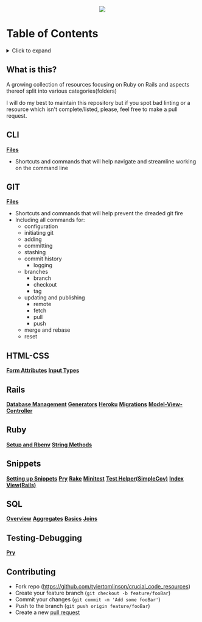 <p align="center">
  <img src="https://i.imgur.com/hiXP7aL.png">
</p>

# Table of Contents
<details>
<summary>Click to expand</summary>

- [What is this?](#what-is-this?)
- [CLI](#cli)
- [GIT](#git)
- [HTML-CSS](#html-css)
- [RAILS](#rails)
- [RUBY](#ruby)
- [Snippets](#snippets)
- [SQL](#sql)
- [Testing-Debugging](#testing-debugging)
</details>

## What is this?
A growing collection of resources focusing on Ruby on Rails and aspects thereof split into various categories(folders)

I will do my best to maintain this repository but if you spot bad linting or a resource which isn't complete/listed, please, feel free to make a pull request.

## CLI
[**Files**](https://github.com/tylertomlinson/crucial_resources/tree/master/CLI)
* Shortcuts and commands that will help navigate and streamline working on the command line

## GIT
[**Files**](https://github.com/tylertomlinson/crucial_resources/tree/master/GIT)
* Shortcuts and commands that will help prevent the dreaded git fire
* Including all commands for:
  - configuration
  - initiating git
  - adding
  - committing
  - stashing
  - commit history
    - logging
  - branches
    - branch
    - checkout
    - tag
  - updating and publishing
    - remote
    - fetch
    - pull
    - push
  - merge and rebase
  - reset

## HTML-CSS
[**Form Attributes**](https://github.com/tylertomlinson/crucial_resources/blob/master/HTML-CSS/form_attributes.md)
[**Input Types**](https://github.com/tylertomlinson/crucial_resources/blob/master/HTML-CSS/input_types.md)

## Rails
[**Database Management**](https://github.com/tylertomlinson/crucial_resources/blob/master/Rails/database_mgmt.md)
[**Generators**](https://github.com/tylertomlinson/crucial_resources/blob/master/Rails/generate.md)
[**Heroku**](https://github.com/tylertomlinson/crucial_resources/blob/master/Rails/heroku.md)
[**Migrations**](https://github.com/tylertomlinson/crucial_resources/blob/master/Rails/heroku.md)
[**Model-View-Controller**](https://github.com/tylertomlinson/crucial_resources/blob/master/Rails/mvc.md)

## Ruby
[**Setup and Rbenv**](https://github.com/tylertomlinson/crucial_resources/blob/master/Ruby/ruby_config.md)
[**String Methods**](https://github.com/tylertomlinson/crucial_resources/blob/master/Ruby/string_methods.md)

## Snippets
[**Setting up Snippets**](https://github.com/tylertomlinson/crucial_resources/blob/master/Snippets/setup.md)
[**Pry**](https://github.com/tylertomlinson/crucial_resources/blob/master/Snippets/pry.md)
[**Rake**](https://github.com/tylertomlinson/crucial_resources/blob/master/Snippets/rake.md)
[**Minitest**](https://github.com/tylertomlinson/crucial_resources/blob/master/Snippets/minitest.md)
[**Test Helper(SimpleCov)**](https://github.com/tylertomlinson/crucial_resources/blob/master/Snippets/test_helper.md)
[**Index View(Rails)**](https://github.com/tylertomlinson/crucial_resources/blob/master/Snippets/index_view.md)

## SQL
[**Overview**](https://github.com/tylertomlinson/crucial_resources/blob/master/SQL/sql.md)
[**Aggregates**](https://github.com/tylertomlinson/crucial_resources/blob/master/SQL/sql_aggregates.md)
[**Basics**](https://github.com/tylertomlinson/crucial_resources/blob/master/SQL/sql_basics.md)
[**Joins**](https://github.com/tylertomlinson/crucial_resources/blob/master/SQL/sql_joins.md)

## Testing-Debugging
[**Pry**](https://github.com/tylertomlinson/crucial_resources/blob/master/Testing-Debugging/pry.md)

## Contributing
- Fork repo (https://github.com/tylertomlinson/crucial_code_resources)
- Create your feature branch (`git checkout -b feature/fooBar`)
- Commit your changes (`git commit -m 'Add some fooBar'`)
- Push to the branch (`git push origin feature/fooBar`)
- Create a new [pull request](https://github.com/aikorea/awesome-rl/pulls)
